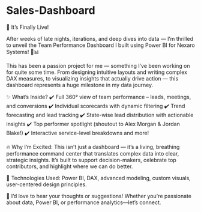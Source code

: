 # Sales-Dashboard
🎉 It’s Finally Live!
 
After weeks of late nights, iterations, and deep dives into data — I’m thrilled to unveil the Team Performance Dashboard I built using Power BI for Nexaro Systems! 💪📊

This has been a passion project for me — something I’ve been working on for quite some time. From designing intuitive layouts and writing complex DAX measures, to visualizing insights that actually drive action — this dashboard represents a huge milestone in my data journey.

✨ What’s Inside?
 ✔️ Full 360° view of team performance – leads, meetings, and conversions
 ✔️ Individual scorecards with dynamic filtering
 ✔️ Trend forecasting and lead tracking
 ✔️ State-wise lead distribution with actionable insights
 ✔️ Top performer spotlight (shoutout to Alex Morgan & Jordan Blake!)
 ✔️ Interactive service-level breakdowns and more!

🔥 Why I’m Excited:
 This isn’t just a dashboard — it’s a living, breathing performance command center that translates complex data into clear, strategic insights. It’s built to support decision-makers, celebrate top contributors, and highlight where we can do better.

📌 Technologies Used:
 Power BI, DAX, advanced modeling, custom visuals, user-centered design principles.

💬 I’d love to hear your thoughts or suggestions! Whether you're passionate about data, Power BI, or performance analytics—let’s connect.

